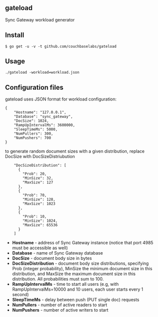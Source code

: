 gateload
--------

Sync Gateway workload generator

Install
-------

```
$ go get -u -v -t github.com/couchbaselabs/gateload
```

Usage
-----

```
./gateload -workload=workload.json
```


Configuration files
-------------------

gateload uses JSON format for workload configuration:

    {
        "Hostname": "127.0.0.1",
        "Database": "sync_gateway",
        "DocSize": 1024,
        "RampUpIntervalMs": 3600000,
        "SleepTimeMs": 5000,
        "NumPullers": 300,
        "NumPushers": 700
    }

to generate random document sizes with a given distribution, replace DocSize with DocSizeDistriubution

        "DocSizeDistribution": [
          {
            "Prob": 20,
            "MinSize": 32,
            "MaxSize": 127
          },
          {
            "Prob": 70,
            "MinSize": 128,
            "MaxSize": 1023
          },
          {
            "Prob": 10,
            "MinSize": 1024,
            "MaxSize": 65536
          }
        ]

* **Hostname** - address of Sync Gateway instance (notice that port 4985 must be accessible as well)
* **Database** - name of Sync Gateway database
* **DocSize** - document body size in bytes
* **DocSizeDistribution** - document body size distributions, specifying Prob (integer probability), MinSize the minimum document size in this distribution, and MaxSize the maximum document size in this distribution.  All probabilities must sum to 100.
* **RampUpIntervalMs** - time to start all users (e.g, with RampUpIntervalMs=10000 and 10 users, each user starts every 1 second)
* **SleepTimeMs** - delay between push (PUT single doc) requests
* **NumPullers** - number of active readers to start
* **NumPushers** - number of active writers to start
